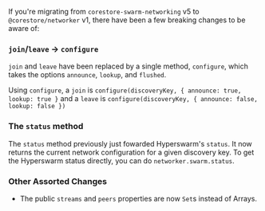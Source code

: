 If you're migrating from `corestore-swarm-networking` v5 to `@corestore/networker` v1, there have been a few breaking changes to be aware of:

### `join`/`leave` -> `configure`
`join` and `leave` have been replaced by a single method, `configure`, which takes the options `announce`, `lookup`, and `flushed`. 

Using `configure`, a `join` is `configure(discoveryKey, { announce: true, lookup: true }` and a `leave` is `configure(discoveryKey, { announce: false, lookup: false })`

### The `status` method
The `status` method previously just fowarded Hyperswarm's `status`. It now returns the current network configuration for a given discovery key. To get the Hyperswarm status directly, you can do `networker.swarm.status`.

### Other Assorted Changes
* The public `streams` and `peers` properties are now `Set`s instead of Arrays.
